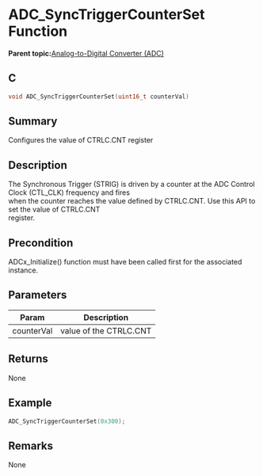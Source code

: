 # ADC\_SyncTriggerCounterSet Function

**Parent topic:**[Analog-to-Digital Converter \(ADC\)](GUID-FA022CD9-1025-47D5-B8BC-A27AC49112D8.md)

## C

```c
void ADC_SyncTriggerCounterSet(uint16_t counterVal)
```

## Summary

Configures the value of CTRLC.CNT register

## Description

The Synchronous Trigger \(STRIG\) is driven by a counter at the ADC Control Clock \(CTL\_CLK\) frequency and fires<br />when the counter reaches the value defined by CTRLC.CNT. Use this API to set the value of CTRLC.CNT<br />register.

## Precondition

ADCx\_Initialize\(\) function must have been called first for the associated instance.

## Parameters

|Param|Description|
|-----|-----------|
|counterVal|value of the CTRLC.CNT|

## Returns

None

## Example

```c
ADC_SyncTriggerCounterSet(0x300);
```

## Remarks

None

